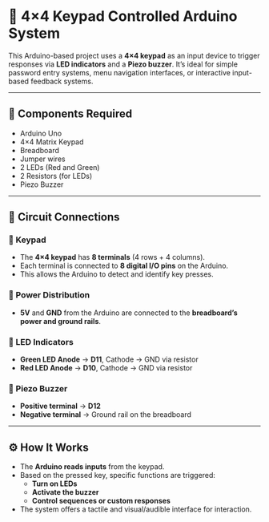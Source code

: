 # 🔢 4×4 Keypad Controlled Arduino System

This Arduino-based project uses a **4×4 keypad** as an input device to trigger responses via **LED indicators** and a **Piezo buzzer**. It’s ideal for simple password entry systems, menu navigation interfaces, or interactive input-based feedback systems.

---

## 🧰 Components Required

- Arduino Uno  
- 4×4 Matrix Keypad  
- Breadboard  
- Jumper wires  
- 2 LEDs (Red and Green)  
- 2 Resistors (for LEDs)  
- Piezo Buzzer  

---

## 🔌 Circuit Connections

### 🔹 Keypad
- The **4×4 keypad** has **8 terminals** (4 rows + 4 columns).
- Each terminal is connected to **8 digital I/O pins** on the Arduino.
- This allows the Arduino to detect and identify key presses.

### 🔹 Power Distribution
- **5V** and **GND** from the Arduino are connected to the **breadboard’s power and ground rails**.

### 🔹 LED Indicators
- **Green LED Anode** → **D11**, Cathode → GND via resistor  
- **Red LED Anode** → **D10**, Cathode → GND via resistor

### 🔹 Piezo Buzzer
- **Positive terminal** → **D12**  
- **Negative terminal** → Ground rail on the breadboard  

---

## ⚙️ How It Works

- The **Arduino reads inputs** from the keypad.
- Based on the pressed key, specific functions are triggered:
  - **Turn on LEDs**
  - **Activate the buzzer**
  - **Control sequences or custom responses**
- The system offers a tactile and visual/audible interface for interaction.

